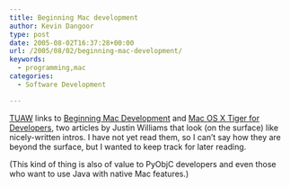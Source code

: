 ```yaml
---
title: Beginning Mac development
author: Kevin Dangoor
type: post
date: 2005-08-02T16:37:28+00:00
url: /2005/08/02/beginning-mac-development/
keywords:
  - programming,mac
categories:
  - Software Development

---
```

[TUAW][1] links to [Beginning Mac Development][2] and [Mac OS X Tiger for Developers][3], two articles by Justin Williams that look (on the surface) like nicely-written intros. I have not yet read them, so I can&#8217;t say how they are beyond the surface, but I wanted to keep track for later reading.

(This kind of thing is also of value to PyObjC developers and even those who want to use Java with native Mac features.)

 [1]: http://www.tuaw.com/2005/05/07/so-you-want-to-be-a-mac-developer/
 [2]: http://maczealots.com/articles/development/
 [3]: http://maczealots.com/reviews/tiger/developers/